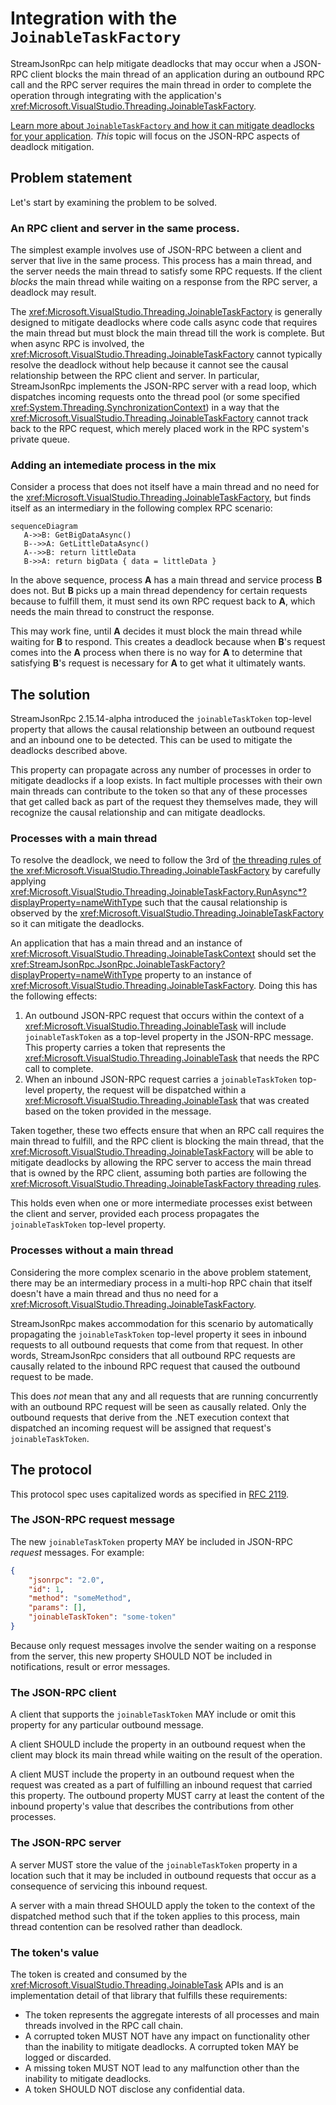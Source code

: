 # Integration with the `JoinableTaskFactory`

StreamJsonRpc can help mitigate deadlocks that may occur when a JSON-RPC client blocks the main thread of an application during an outbound RPC call and the RPC server requires the main thread in order to complete the operation through integrating with the application's <xref:Microsoft.VisualStudio.Threading.JoinableTaskFactory>.

[Learn more about `JoinableTaskFactory` and how it can mitigate deadlocks for your application](https://aka.ms/vsthreading).
_This_ topic will focus on the JSON-RPC aspects of deadlock mitigation.

## Problem statement

Let's start by examining the problem to be solved.

### An RPC client and server in the same process.

The simplest example involves use of JSON-RPC between a client and server that live in the same process.
This process has a main thread, and the server needs the main thread to satisfy some RPC requests.
If the client *blocks* the main thread while waiting on a response from the RPC server, a deadlock may result.

The <xref:Microsoft.VisualStudio.Threading.JoinableTaskFactory> is generally designed to mitigate deadlocks where code calls async code that requires the main thread but must block the main thread till the work is complete.
But when async RPC is involved, the <xref:Microsoft.VisualStudio.Threading.JoinableTaskFactory> cannot typically resolve the deadlock without help because it cannot see the causal relationship between the RPC client and server.
In particular, StreamJsonRpc implements the JSON-RPC server with a read loop, which dispatches incoming requests onto the thread pool (or some specified <xref:System.Threading.SynchronizationContext>) in a way that the <xref:Microsoft.VisualStudio.Threading.JoinableTaskFactory> cannot track back to the RPC request, which merely placed work in the RPC system's private queue.

### Adding an intemediate process in the mix

Consider a process that does not itself have a main thread and no need for the <xref:Microsoft.VisualStudio.Threading.JoinableTaskFactory>, but finds itself as an intermediary in the following complex RPC scenario:

```mermaid
sequenceDiagram
   A->>B: GetBigDataAsync()
   B-->>A: GetLittleDataAsync()
   A-->>B: return littleData
   B->>A: return bigData { data = littleData }
```

In the above sequence, process **A** has a main thread and service process **B** does not.
But **B** picks up a main thread dependency for certain requests because to fulfill them, it must send its own RPC request back to **A**, which needs the main thread to construct the response.

This may work fine, until **A** decides it must block the main thread while waiting for **B** to respond.
This creates a deadlock because when **B**'s request comes into the **A** process when there is no way for **A** to determine that satisfying **B**'s request is necessary for **A** to get what it ultimately wants.

## The solution

StreamJsonRpc 2.15.14-alpha introduced the `joinableTaskToken` top-level property that allows the causal relationship between an outbound request and an inbound one to be detected.
This can be used to mitigate the deadlocks described above.

This property can propagate across any number of processes in order to mitigate deadlocks if a loop exists.
In fact multiple processes with their own main threads can contribute to the token so that any of these processes that get called back as part of the request they themselves made, they will recognize the causal relationship and can mitigate deadlocks.

### Processes with a main thread

To resolve the deadlock, we need to follow the 3rd of [the threading rules of the <xref:Microsoft.VisualStudio.Threading.JoinableTaskFactory>][ThreadingRules] by carefully applying <xref:Microsoft.VisualStudio.Threading.JoinableTaskFactory.RunAsync*?displayProperty=nameWithType> such that the causal relationship is observed by the <xref:Microsoft.VisualStudio.Threading.JoinableTaskFactory> so it can mitigate the deadlocks.

An application that has a main thread and an instance of <xref:Microsoft.VisualStudio.Threading.JoinableTaskContext> should set the <xref:StreamJsonRpc.JsonRpc.JoinableTaskFactory?displayProperty=nameWithType> property to an instance of <xref:Microsoft.VisualStudio.Threading.JoinableTaskFactory>.
Doing this has the following effects:

1. An outbound JSON-RPC request that occurs within the context of a <xref:Microsoft.VisualStudio.Threading.JoinableTask> will include `joinableTaskToken` as a top-level property in the JSON-RPC message.
  This property carries a token that represents the <xref:Microsoft.VisualStudio.Threading.JoinableTask> that needs the RPC call to complete.
2. When an inbound JSON-RPC request carries a `joinableTaskToken` top-level property, the request will be dispatched within a <xref:Microsoft.VisualStudio.Threading.JoinableTask> that was created based on the token provided in the message.

Taken together, these two effects ensure that when an RPC call requires the main thread to fulfill, and the RPC client is blocking the main thread, that the <xref:Microsoft.VisualStudio.Threading.JoinableTaskFactory> will be able to mitigate deadlocks by allowing the RPC server to access the main thread that is owned by the RPC client, assuming both parties are following the [<xref:Microsoft.VisualStudio.Threading.JoinableTaskFactory> threading rules][ThreadingRules].

This holds even when one or more intermediate processes exist between the client and server, provided each process propagates the `joinableTaskToken` top-level property.

### Processes without a main thread

Considering the more complex scenario in the above problem statement, there may be an intermediary process in a multi-hop RPC chain that itself doesn't have a main thread and thus no need for a <xref:Microsoft.VisualStudio.Threading.JoinableTaskFactory>.

StreamJsonRpc makes accommodation for this scenario by automatically propagating the `joinableTaskToken` top-level property it sees in inbound requests to all outbound requests that come from that request.
In other words, StreamJsonRpc considers that all outbound RPC requests are causally related to the inbound RPC request that caused the outbound request to be made.

This does _not_ mean that any and all requests that are running concurrently with an outbound RPC request will be seen as causally related.
Only the outbound requests that derive from the .NET execution context that dispatched an incoming request will be assigned that request's `joinableTaskToken`.

## The protocol

This protocol spec uses capitalized words as specified in [RFC 2119](https://www.rfc-editor.org/rfc/rfc2119).

### The JSON-RPC request message

The new `joinableTaskToken` property MAY be included in JSON-RPC *request* messages.
For example:

```json
{
    "jsonrpc": "2.0",
    "id": 1,
    "method": "someMethod",
    "params": [],
    "joinableTaskToken": "some-token"
}
```

Because only request messages involve the sender waiting on a response from the server, this new property SHOULD NOT be included in notifications, result or error messages.

### The JSON-RPC client

A client that supports the `joinableTaskToken` MAY include or omit this property for any particular outbound message.

A client SHOULD include the property in an outbound request when the client may block its main thread while waiting on the result of the operation.

A client MUST include the property in an outbound request when the request was created as a part of fulfilling an inbound request that carried this property.
The outbound property MUST carry at least the content of the inbound property's value that describes the contributions from other processes.

### The JSON-RPC server

A server MUST store the value of the `joinableTaskToken` property in a location such that it may be included in outbound requests that occur as a consequence of servicing this inbound request.

A server with a main thread SHOULD apply the token to the context of the dispatched method such that if the token applies to this process, main thread contention can be resolved rather than deadlock.

### The token's value

The token is created and consumed by the <xref:Microsoft.VisualStudio.Threading.JoinableTask> APIs and is an implementation detail of that library that fulfills these requirements:

- The token represents the aggregate interests of all processes and main threads involved in the RPC call chain.
- A corrupted token MUST NOT have any impact on functionality other than the inability to mitigate deadlocks.
  A corrupted token MAY be logged or discarded.
- A missing token MUST NOT lead to any malfunction other than the inability to mitigate deadlocks.
- A token SHOULD NOT disclose any confidential data.

[ThreadingRules]: https://microsoft.github.io/vs-threading/docs/threading_rules.html
